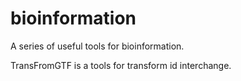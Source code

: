 # bioinformation

A series of useful tools for bioinformation.

TransFromGTF is a tools for transform id interchange.
